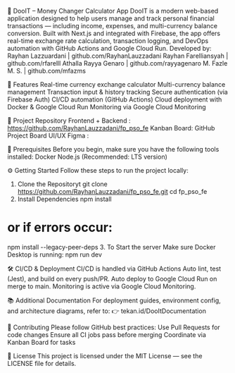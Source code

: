 💱 DooIT – Money Changer Calculator App
DooIT is a modern web-based application designed to help users manage and track personal financial transactions — including income, expenses, and multi-currency balance conversion. Built with Next.js and integrated with Firebase, the app offers real-time exchange rate calculation, transaction logging, and DevOps automation with GitHub Actions and Google Cloud Run.
Developed by:
Rayhan Lazzuardani		| github.com/RayhanLauzzadani 
Rayhan Farelliansyah		| github.com/rfarelll 
Athalla Rayya Genaro		| github.com/rayyagenaro 
M. Fazle M. S. 		| github.com/mfazms 

🚀 Features
Real-time currency exchange calculator
Multi-currency balance management
Transaction input & history tracking
Secure authentication (via Firebase Auth)
CI/CD automation (GitHub Actions)
Cloud deployment with Docker & Google Cloud Run
Monitoring via Google Cloud Monitoring

📁 Project Repository
Frontend + Backend : https://github.com/RayhanLauzzadani/fp_pso_fe
Kanban Board: GitHub Project Board
UI/UX Figma : 

🧰 Prerequisites
Before you begin, make sure you have the following tools installed:
Docker
Node.js (Recommended: LTS version)

⚙️ Getting Started
Follow these steps to run the project locally:
1. Clone the Repositoryt
git clone https://github.com/RayhanLauzzadani/fp_pso_fe.git
cd fp_pso_fe
2. Install Dependencies
npm install
# or if errors occur:
npm install --legacy-peer-deps
3. To Start the server
Make sure Docker Desktop is running:
npm run dev

🛠️ CI/CD & Deployment
CI/CD is handled via GitHub Actions
Auto lint, test (Jest), and build on every push/PR.
Auto deploy to Google Cloud Run on merge to main.
Monitoring is active via Google Cloud Monitoring.

📚 Additional Documentation
For deployment guides, environment config, and architecture diagrams, refer to:
 👉 tekan.id/DooItDocumentation

🤝 Contributing
Please follow GitHub best practices:
Use Pull Requests for code changes
Ensure all CI jobs pass before merging
Coordinate via Kanban Board for tasks

📄 License
This project is licensed under the MIT License — see the LICENSE file for details.
